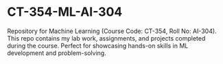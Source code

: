 # CT-354-ML-AI-304
Repository for Machine Learning (Course Code: CT-354, Roll No: AI-304). This repo contains my lab work, assignments, and projects completed during the course. Perfect for showcasing hands-on skills in ML development and problem-solving.
